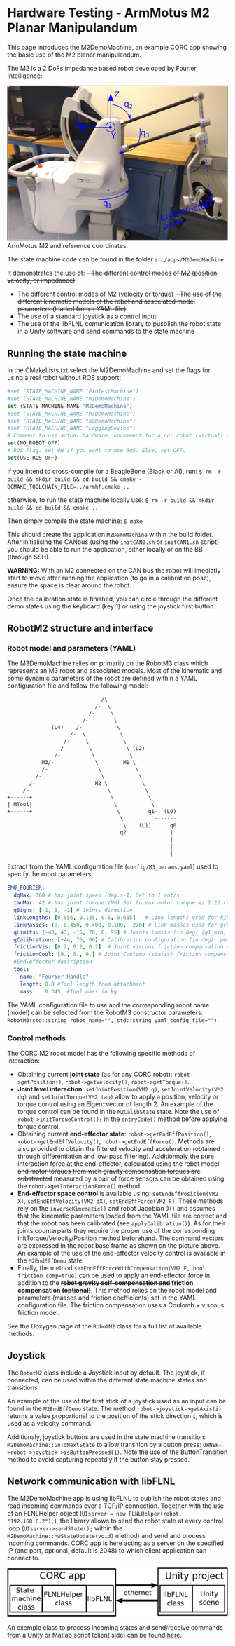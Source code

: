 # Hardware Testing - ArmMotus M2 Planar Manipulandum

This page introduces the M2DemoMachine, an example CORC app showing the basic use of the M2 planar manipulandum.

The M2 is a 2 DoFs impedance based robot developed by Fourier Intelligence:

![ArmMotus EMU with frames](../img/M3WithFrames.png)
ArmMotus M2 and reference coordinates.

The state machine code can be found in the folder `src/apps/M2DemoMachine`.

It demonstrates the use of:
~~- The different control modes of M2 (position, velocity, or impedance)~~
- The different control modes of M2 (velocity or torque)
~~- The use of the different kinematic models of the robot and associated model parameters (loaded from a YAML file)~~
- The use of a standard joystick as a control input
- The use of the libFLNL comunication library to pusblish the robot state in a Unity software and send commands to the state machine


## Running the state machine

In the CMakeLists.txt select the M2DemoMachine and set the flags for using a real robot without ROS support:

```cmake
#set (STATE_MACHINE_NAME "ExoTestMachine")
#set (STATE_MACHINE_NAME "M1DemoMachine")
set (STATE_MACHINE_NAME "M2DemoMachine")
#set (STATE_MACHINE_NAME "M3DemoMachine")
#set (STATE_MACHINE_NAME "X2DemoMachine")
#set (STATE_MACHINE_NAME "LoggingDevice")
# Comment to use actual hardware, uncomment for a nor robot (virtual) app
set(NO_ROBOT OFF)
# ROS Flag. set ON if you want to use ROS. Else, set OFF.
set(USE_ROS OFF)
```

If you intend to cross-compile for a BeagleBone (Black or AI), run: `$ rm -r build && mkdir build && cd build && cmake -DCMAKE_TOOLCHAIN_FILE=../armhf.cmake ..`

otherwise, to run the state machine locally use: `$ rm -r build && mkdir build && cd build && cmake .. `

Then simply compile the state machine: `$ make`

This should create the application `M2DemoMachine` within the build folder. After initialising the CANbus (using the `initCAN0.sh` or `initCAN1.sh` script) you should be able to run the application, either locally or on the BB (through SSH).

**WARNING:** With an M2 connected on the CAN bus the robot will imediatly start to move after running the application (to go in a calibration pose), ensure the space is clear around the robot.

Once the calibration state is finished, you can circle through the different demo states using the keyboard (key 1) or using the joystick first button.


## RobotM2 structure and interface

### Robot model and parameters (YAML)

The M3DemoMachine relies on primarily on the RobotM3 class which represents an M3 robot and associated models. Most of the kinematic and some dynamic parameters of the robot are defined within a YAML configuration file and follow the following model:

<!-- language: lang-none -->
                                  /\
                                /-  \
                              /-     \
                            /-        \
                  (L4)    /-           \
                        /-  \           \
                      /-     \           \
                     /        \           \ (L2)
                   /-          \           \
               M3/-             \        M1 \
               /-                \           \
             /-                   \           \
           /-                   M2 \           \
         /-                         \           \
    +------+                         \           \
    | MTool|                          \           \
    +------+                           \         q1-  (L0)
                                        \          -------
                                         \    (L1)      q0
                                        q2              |
                                                        |
                                                        |
                                                        |


Extract from the YAML configuration file (`config/M3_params.yaml`) used to specify the robot parameters:
```yaml
EMU_FOURIER:
  dqMax: 360 # Max joint speed (deg.s-1) Set to 1 rot/s
  tauMax: 42 # Max joint torque (Nm) Set to max motor torque w/ 1:22 reduction (yes, this is the actual value!)
  qSigns: [-1, 1, -1] # Joints direction
  linkLengths: [0.056, 0.135, 0.5, 0.615]   # Link lengths used for kinematic models (in m), excluding tool
  linkMasses: [0, 0.450, 0.400, 0.100, .270] # Link masses used for gravity compensation (in kg), excluding tool
  qLimits: [-43, 43, -15, 70, 0, 95] # Joints limits (in deg) {q1_min, q1_max, q2_min, q2_max, q3_min, q3_max}
  qCalibration: [+44, 76, 90] # Calibration configuration (in deg): posture in which the robot is when using the calibration procedure
  frictionVis: [0.2, 0.2, 0.2]  # Joint viscous friction compensation coefficients
  frictionCoul: [0., 0., 0.] # Joint Coulomb (static) friction compensation coefficients
  #End-effector description
  tool:
    name: "Fourier Handle"
    length: 0.0 #Tool length from attachment
    mass:   0.345  #Tool mass in kg
```

The YAML configuration file to use and the corresponding robot name (model) can be selected from the RobotM3 constructor parameters: `RobotM3(std::string robot_name="", std::string yaml_config_file="")`.

### Control methods

The CORC M2 robot model has the following specific methods of interaction:
- Obtaining current **joint state** (as for any CORC robot): `robot->getPosition()`, `robot->getVelocity()`, `robot->getTorque()`.
- **Joint level interaction**: `setJointPosition(VM2 q)`, `setJointVelocity(VM2 dq)` and `setJointTorque(VM2 tau)` allow to apply a position, velocity or torque control using an Eigen::vector of length 2. An example of the torque control can be found in the `M2CalibState` state. Note the use of `robot->initTorqueControl();` in the `entryCode()` method before applying torque control.
- Obtaining current **end-effector state**: `robot->getEndEffPosition()`, `robot->getEndEffVelocity()`, `robot->getEndEffForce()`. Methods are also provided to obtain the filtered velocity and acceleration (obtained through differentiation and low-pass filtering). Additionnaly the pure interaction force at the end-effector, ~~calculated using the robot model and motor torques from wich gravity compensation torques are substracted~~ measured by a pair of force sensors can be obtained using the `robot->getInteractionForce()` method.
- **End-effector space control** is available using: `setEndEffPosition(VM2 X)`, `setEndEffVelocity(VM2 dX)`, `setEndEffForce(VM2 F)`. These methods rely on the `inverseKinematic()` and robot Jacobian `J()` and assumes that the kinematic parameters loaded from the YAML file are correct and that the robot has been calibrated (see `applyCalibration()`). As for their joints counterparts they require the proper use of the corresponding initTorque/Velocity/Position method beforehand. The command vectors are expressed in the robot base frame as shown on the picture above. An example of the use of the end-effector velocity control is available in the `M2EndEffDemo` state.
- Finally, the method `setEndEffForceWithCompensation(VM2 F, bool friction_comp=true)` can be used to apply an end-effector force in addition to the **~~robot gravity self-compensation and~~ friction compensation ~~(optional)~~**. This method relies on the robot model and parameters (masses and friction coefficients) set in the YAML configuration file. The friction compensation uses a Coulomb + viscous friction model.

See the Doxygen page of the `RobotM2` class for a full list of available methods.

## Joystick

The `RobotM2` class include a Joystick input by default. The joystick, if connected, can be used within the different state machine states and transitions.

An example of the use of the first stick of a joystick used as an input can be found in the `M2EndEffDemo` state. The method `robot->joystick->getAxis(i)` returns a value proportional to the position of the stick direction `i`, which is used as a velocity command.

Additionaly, joystick buttons are used in the state machine transition: `M2DemoMachine::GoToNextState` to allow transition by a button press: `OWNER->robot->joystick->isButtonPressed(1)`. Note the use of the ButtonTransition method to avoid capturing repeatdly if the button stay pressed.


## Network communication with libFLNL

The M2DemoMachine app is using libFLNL to publish the robot states and read incoming commands over a TCP/IP connection. Together with the use of an FLNLHelper object (`UIserver = new FLNLHelper(robot, "192.168.6.2");`), the library allows to send the robot state at every control loop (`UIserver->sendState();` within the `M2DemoMachine::hwStateUpdate(void)` method) and send and process incoming commands. CORC app is here acting as a server on the specified IP (and port, optional, default is 2048) to which client application can connect to.

![FLNL communication](../img/FLNLUnity.png)

An exemple class to process incoming states and send/receive commands from a Unity or Matlab script (client side) can be found [here](https://github.com/UniMelbHumanRoboticsLab/CORC-UI-Demo). 
